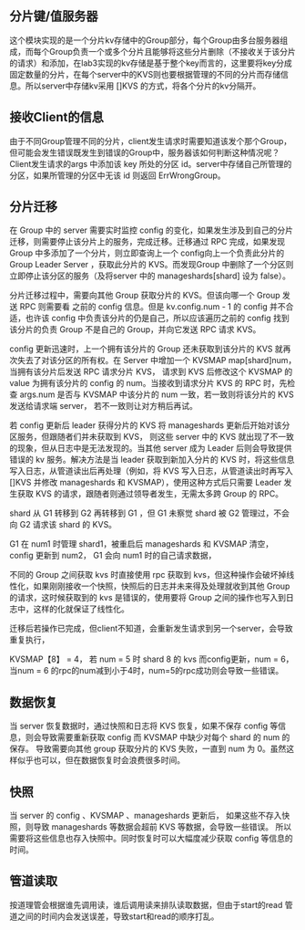 ## 分片键/值服务器
这个模块实现的是一个分片kv存储中的Group部分，每个Group由多台服务器组成，而每个Group负责一个或多个分片且能够将这些分片删除（不接收关于该分片的请求）和添加，在lab3实现的kv存储是基于整个key而言的，这里要将key分成固定数量的分片，在每个server中的KVS则也要根据管理的不同的分片而存储信息。所以server中存储kv采用 []KVS 的方式，将各个分片的kv分隔开。

## 接收Client的信息
由于不同Group管理不同的分片，client发生请求时需要知道该发个那个Group，但可能会发生错误既发生到错误的Group中，服务器该如何判断这种情况呢？Client发生请求的args 中添加该 key 所处的分区 id。server中存储自己所管理的分区，如果所管理的分区中无该 id 则返回 ErrWrongGroup。

## 分片迁移
在 Group 中的 server 需要实时监控 config 的变化，如果发生涉及到自己的分片迁移，则需要停止该分片上的服务，完成迁移。迁移通过 RPC 完成，如果发现 Group 中多添加了一个分片，则立即查询上一个 config向上一个负责此分片的 Group Leader Server ，获取此分片的 KVS。而发现Group 中删除了一个分区则立即停止该分区的服务（及将server 中的 manageshards[shard] 设为 false）。

分片迁移过程中，需要向其他 Group 获取分片的 KVS。但该向哪一个 Group 发送 RPC 则需要看 之前的 config 信息。但是 kv.config.num - 1 的 config 并不合适，也许该 config 中负责该分片的仍是自己，所以应该遍历之前的 config 找到该分片的负责 Group 不是自己的 Group，并向它发送 RPC 请求 KVS。

config 更新迅速时，上一个拥有该分片的 Group 还未获取到该分片的 KVS 就再次失去了对该分区的所有权。在 Server 中增加一个 KVSMAP map[shard]num，当拥有该分片后发送 RPC 请求分片 KVS， 请求到 KVS 后修改这个 KVSMAP 的 value 为拥有该分片的 config 的 num。当接收到请求分片 KVS 的 RPC 时，先检查 args.num 是否与 KVSMAP 中该分片的 num 一致，若一致则将该分片的 KVS 发送给请求端 server， 若不一致则让对方稍后再试。

若 config 更新后 leader 获得分片的 KVS 将 manageshards 更新后开始对该分区服务，但跟随者们并未获取到 KVS， 则这些 server 中的 KVS 就出现了不一致的现象，但从日志中是无法发现的。当其他 server 成为 Leader 后则会导致提供错误的 kv 服务。解决方法是当 leader 获取到新加入分片的 KVS 时，将这些信息写入日志，从管道读出后再处理（例如，将 KVS 写入日志，从管道读出时再写入 []KVS 并修改 manageshards 和 KVSMAP），使用这种方式后只需要 Leader 发生获取 KVS 的请求，跟随者则通过领导者发生，无需太多跨 Group 的 RPC。

shard 从 G1 转移到 G2 再转移到 G1 ，但 G1 未察觉 shard 被 G2 管理过，不会向 G2 请求该 shard 的 KVS。

G1 在 num1 时管理 shard1，被重启后 manageshards 和 KVSMAP 清空， config 更新到 num2， G1 会向 num1 时的自己请求数据，

不同的 Group 之间获取 kvs 时直接使用 rpc 获取到 kvs，但这种操作会破坏掉线性化，如果刚刚接收一个快照，快照后的日志并未来得及处理就收到其他 Group 的请求，这时候获取到的 kvs 是错误的，使用要将 Group 之间的操作也写入到日志中，这样的化就保证了线性化。

迁移后若操作已完成，但client不知道，会重新发生请求到另一个server，会导致重复执行，

KVSMAP【8】 = 4， 若 num = 5 时 shard 8 的 kvs 而config更新，num = 6， 当num = 6 的rpc的num减到小于4时，num=5的rpc成功则会导致一些错误。

## 数据恢复
当 server 恢复数据时，通过快照和日志将 KVS 恢复，如果不保存 config 等信息，则会导致需要重新获取 config 而 KVSMAP 中缺少对每个 shard 的 num 的保存。 导致需要向其他 group 获取分片的 KVS 失败，一直到 num 为 0。虽然这样似乎也可以，但在数据恢复时会浪费很多时间。

## 快照
当 server 的 config 、KVSMAP 、manageshards 更新后， 如果这些不存入快照，则导致 manageshards 等数据会超前 KVS 等数据，会导致一些错误。 所以需要将这些信息也存入快照中。同时恢复时可以大幅度减少获取 config 等信息的时间。

## 管道读取
按道理管会根据谁先调用读，谁后调用读来排队读取数据，但由于start的read 管道之间的时间内会发送误差，导致start和read的顺序打乱。